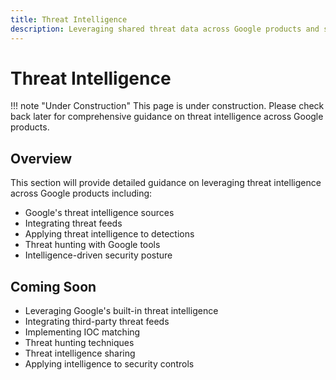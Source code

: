 ```yaml
---
title: Threat Intelligence
description: Leveraging shared threat data across Google products and services
---
```


# Threat Intelligence

!!! note "Under Construction"
    This page is under construction. Please check back later for comprehensive guidance on threat intelligence across Google products.

## Overview

This section will provide detailed guidance on leveraging threat intelligence across Google products including:

- Google's threat intelligence sources
- Integrating threat feeds
- Applying threat intelligence to detections
- Threat hunting with Google tools
- Intelligence-driven security posture

## Coming Soon

- Leveraging Google's built-in threat intelligence
- Integrating third-party threat feeds
- Implementing IOC matching
- Threat hunting techniques
- Threat intelligence sharing
- Applying intelligence to security controls